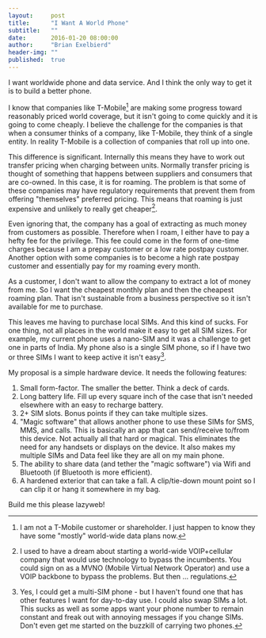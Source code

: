 ```yaml
---
layout:     post
title:      "I Want A World Phone"
subtitle:   ""
date:       2016-01-20 08:00:00
author:     "Brian Exelbierd"
header-img: ""
published:  true
---
```


I want worldwide phone and data service.  And I think the only way to get it is to build a better phone.

I know that companies like T-Mobile[^1] are making some progress toward reasonably priced world coverage, but it isn't going to come quickly and it is going to come cheaply.  I believe the challenge for the companies is that when a consumer thinks of a company, like T-Mobile, they think of a single entity.  In reality T-Mobile is a collection of companies that roll up into one.

This difference is significant.  Internally this means they have to work out transfer pricing when charging between units.  Normally transfer pricing is thought of something that happens between suppliers and consumers that are co-owned.  In this case, it is for roaming.  The problem is that some of these companies may have regulatory requirements that prevent them from offering "themselves" preferred pricing.  This means that roaming is just expensive and unlikely to really get cheaper[^2].

Even ignoring that, the company has a goal of extracting as much money from customers as possible.  Therefore when I roam, I either have to pay a hefty fee for the privilege.  This fee could come in the form of one-time charges because I am a prepay customer or a low rate postpay customer.  Another option with some companies is to become a high rate postpay customer and essentially pay for my roaming every month.

As a customer, I don't want to allow the company to extract a lot of money from me.  So I want the cheapest monthly plan and then the cheapest roaming plan. That isn't sustainable from a business perspective so it isn't available for me to purchase.

This leaves me having to purchase local SIMs.  And this kind of sucks.  For one thing, not all places in the world make it easy to get all SIM sizes.  For example, my current phone uses a nano-SIM and it was a challenge to get one in parts of India.  My phone also is a single SIM phone, so if I have two or three SIMs I want to keep active it isn't easy[^3].

My proposal is a simple hardware device.  It needs the following features:

1. Small form-factor.  The smaller the better.  Think a deck of cards.
2. Long battery life.  Fill up every square inch of the case that isn't needed elsewhere with an easy to recharge battery.
3. 2+ SIM slots.  Bonus points if they can take multiple sizes.
4. "Magic software" that allows another phone to use these SIMs for SMS, MMS, and calls.  This is basically an app that can send/receive to/from this device.  Not actually all that hard or magical.  This eliminates the need for any handsets or displays on the device.  It also makes my multiple SIMs and Data feel like they are all on my main phone.
5. The ability to share data (and tether the "magic software") via Wifi and Bluetooth (if Bluetooth is more efficient).
6. A hardened exterior that can take a fall.  A clip/tie-down mount point so I can clip it or hang it somewhere in my bag.

Build me this please lazyweb!

[^1]: I am not a T-Mobile customer or shareholder.  I just happen to know they have some "mostly" world-wide data plans now.

[^2]: I used to have a dream about starting a world-wide VOIP+cellular company that would use technology to bypass the incumbents.  You could sign on as a MVNO (Mobile Virtual Network Operator) and use a VOIP backbone to bypass the problems.  But then ... regulations.

[^3]: Yes, I could get a multi-SIM phone - but I haven't found one that has other features I want for day-to-day use.  I could also swap SIMs a lot.  This sucks as well as some apps want your phone number to remain constant and freak out with annoying messages if you change SIMs.  Don't even get me started on the buzzkill of carrying two phones.
